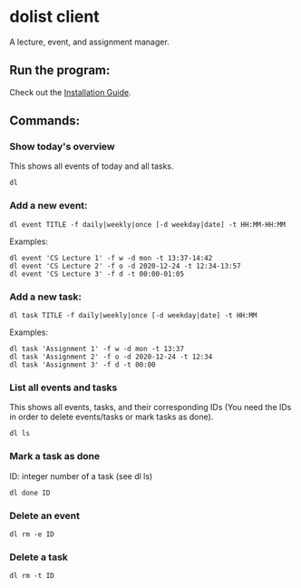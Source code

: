 # dolist client

A lecture, event, and assignment manager.

## Run the program:

Check out the [Installation Guide](/INSTALL.md).

## Commands:

### Show today's overview
This shows all events of today and all tasks.
```
dl
```
### Add a new event:
```
dl event TITLE -f daily|weekly|once [-d weekday|date] -t HH:MM-HH:MM
```
Examples:
```
dl event 'CS Lecture 1' -f w -d mon -t 13:37-14:42
dl event 'CS Lecture 2' -f o -d 2020-12-24 -t 12:34-13:57
dl event 'CS Lecture 3' -f d -t 00:00-01:05
```
### Add a new task:
```
dl task TITLE -f daily|weekly|once [-d weekday|date] -t HH:MM
```
Examples:
```
dl task 'Assignment 1' -f w -d mon -t 13:37
dl task 'Assignment 2' -f o -d 2020-12-24 -t 12:34
dl task 'Assignment 3' -f d -t 00:00
```
### List all events and tasks
This shows all events, tasks, and their corresponding IDs (You need the IDs in order to delete events/tasks or mark tasks as done).
```
dl ls
```
### Mark a task as done
ID: integer number of a task (see dl ls)
```
dl done ID
```
### Delete an event
```
dl rm -e ID
```
### Delete a task
```
dl rm -t ID
```
